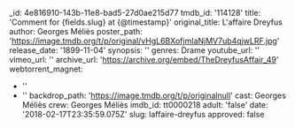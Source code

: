_id: 4e816910-143b-11e8-bad5-27d0ae215d77
tmdb_id: '114128'
title: 'Comment for {fields.slug} at {@timestamp}'
original_title: L'affaire Dreyfus
author: Georges Méliès
poster_path: 'https://image.tmdb.org/t/p/original/vHgL6BXofjmIaNjMV7ub4qjwLRF.jpg'
release_date: '1899-11-04'
synopsis: ''
genres: Drame
youtube_url: ''
vimeo_url: ''
archive_url: 'https://archive.org/embed/TheDreyfusAffair_49'
webtorrent_magnet:
  - ''
  - ''
backdrop_path: 'https://image.tmdb.org/t/p/originalnull'
cast: Georges Méliès
crew: Georges Méliès
imdb_id: tt0000218
adult: 'false'
date: '2018-02-17T23:35:59.075Z'
slug: laffaire-dreyfus
approved: false
